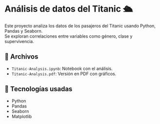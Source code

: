# Análisis de datos del Titanic 🛳️
Este proyecto analiza los datos de los pasajeros del Titanic usando Python, Pandas y Seaborn.  
Se exploran correlaciones entre variables como género, clase y supervivencia.  

## 📂 Archivos
- `Titanic-Analysis.ipynb`: Notebook con el análisis.
- `Titanic-Analysis.pdf`: Versión en PDF con gráficos.

## 🚀 Tecnologías usadas
- Python  
- Pandas  
- Seaborn  
- Matplotlib
